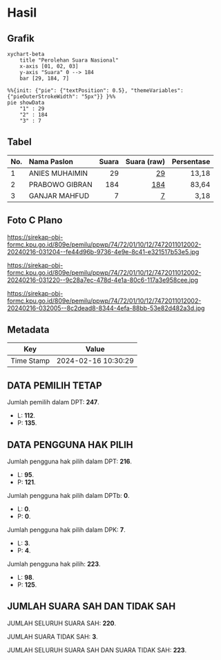 # Hasil

## Grafik

```mermaid
xychart-beta
    title "Perolehan Suara Nasional"
    x-axis [01, 02, 03]
    y-axis "Suara" 0 --> 184
    bar [29, 184, 7]
```

```mermaid
%%{init: {"pie": {"textPosition": 0.5}, "themeVariables": {"pieOuterStrokeWidth": "5px"}} }%%
pie showData
    "1" : 29
    "2" : 184
    "3" : 7
```

## Tabel

| No. | Nama Paslon    | Suara | Suara (raw) | Persentase |
|:--- |:-------------- | -----:| -----------:| ----------:|
| 1   | ANIES MUHAIMIN | 29    | [29][p-1]   | 13,18      |
| 2   | PRABOWO GIBRAN | 184   | [184][p-2]  | 83,64      |
| 3   | GANJAR MAHFUD  | 7     | [7][p-3]    | 3,18       |


[p-1]: https://github.com/gigit-pemilu/pemilu-2024/blob/main/pilpres/hitung-suara/sub/74-sulawesi-tenggara/sub/72-kota-bau-bau/sub/01-betoambari/sub/1012-waborobo/sub/002-tps/sub/paslon-1.txt
[p-2]: https://github.com/gigit-pemilu/pemilu-2024/blob/main/pilpres/hitung-suara/sub/74-sulawesi-tenggara/sub/72-kota-bau-bau/sub/01-betoambari/sub/1012-waborobo/sub/002-tps/sub/paslon-2.txt
[p-3]: https://github.com/gigit-pemilu/pemilu-2024/blob/main/pilpres/hitung-suara/sub/74-sulawesi-tenggara/sub/72-kota-bau-bau/sub/01-betoambari/sub/1012-waborobo/sub/002-tps/sub/paslon-3.txt

## Foto C Plano

https://sirekap-obj-formc.kpu.go.id/809e/pemilu/ppwp/74/72/01/10/12/7472011012002-20240216-031204--fe44d96b-9736-4e9e-8c41-e321517b53e5.jpg

https://sirekap-obj-formc.kpu.go.id/809e/pemilu/ppwp/74/72/01/10/12/7472011012002-20240216-031220--9c28a7ec-478d-4e1a-80c6-117a3e958cee.jpg

https://sirekap-obj-formc.kpu.go.id/809e/pemilu/ppwp/74/72/01/10/12/7472011012002-20240216-032005--8c2dead8-8344-4efa-88bb-53e82d482a3d.jpg


## Metadata

| Key        | Value               |
| ---------- | ------------------- |
| Time Stamp | 2024-02-16 10:30:29 |


## DATA PEMILIH TETAP

Jumlah pemilih dalam DPT: **247**.
 * L: **112**.
 * P: **135**.

## DATA PENGGUNA HAK PILIH

Jumlah pengguna hak pilih dalam DPT: **216**.
 * L: **95**.
 * P: **121**.

Jumlah pengguna hak pilih dalam DPTb: **0**.
 * L: **0**.
 * P: **0**.

Jumlah pengguna hak pilih dalam DPK: **7**.
 * L: **3**.
 * P: **4**.

Jumlah pengguna hak pilih: **223**.
 * L: **98**.
 * P: **125**.

## JUMLAH SUARA SAH DAN TIDAK SAH

JUMLAH SELURUH SUARA SAH: **220**.

JUMLAH SUARA TIDAK SAH: **3**.

JUMLAH SELURUH SUARA SAH DAN SUARA TIDAK SAH: **223**.


